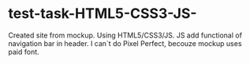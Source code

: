 # test-task-HTML5-CSS3-JS-

Created site from mockup. Using HTML5/CSS3/JS. JS add functional of navigation bar in header. I can`t do Pixel Perfect, becouze mockup uses paid font.
